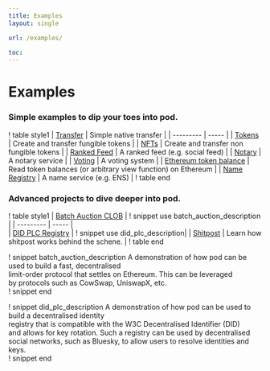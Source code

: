 ```yaml
---
title: Examples
layout: single

url: /examples/

toc:
---
```


# Examples

### Simple examples to dip your toes into pod.

! table style1
| [Transfer](./transfers) | Simple native transfer |
| --------- | ----- |
| [Tokens](./tokens) | Create and transfer fungible tokens |
| [NFTs](./nfts) | Create and transfer non fungible tokens |
| [Ranked Feed](./ranked-feed) | A ranked feed (e.g. social feed) |
| [Notary](./examples/notary) | A notary service |
| [Voting](./voting) | A voting system |
| [Ethereum token balance](./eth-token-balance) | Read token balances (or arbitrary view function) on Ethereum |
| [Name Registry](./name-registry) | A name service (e.g. ENS) |
! table end

### Advanced projects to dive deeper into pod.

! table style1
| [Batch Auction CLOB](./optimistic-auction) | ! snippet use batch_auction_description |
| --------- | ----- |  
| [DID PLC Registry](./did-plc-registry) | ! snippet use did_plc_description|
| [Shitpost](./shitpost) | Learn how shitpost works behind the schene. |
! table end

! snippet batch_auction_description
A demonstration of how pod can be used to build a fast, decentralised  
limit-order protocol that settles on Ethereum. This can be leveraged  
by protocols such as CowSwap, UniswapX, etc.  
! snippet end

! snippet did_plc_description
A demonstration of how pod can be used to build a decentralised identity  
registry that is compatible with the W3C Decentralised Identifier (DID)  
and allows for key rotation. Such a registry can be used by decentralised  
social networks, such as Bluesky, to allow users to resolve identities and keys.  
! snippet end
